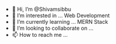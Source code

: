 - 👋 Hi, I’m @Shivamsibbu
- 👀 I’m interested in ... Web Development
- 🌱 I’m currently learning ... MERN Stack
- 💞️ I’m looking to collaborate on ...
- 📫 How to reach me ... 

<!---
Shivamsibbu/Shivamsibbu is a ✨ special ✨ repository because its `README.md` (this file) appears on your GitHub profile.
You can click the Preview link to take a look at your changes.
--->

